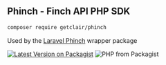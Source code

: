 ## Phinch - Finch API PHP SDK

```sh
composer require getclair/phinch
```

Used by the [Laravel Phinch](https://github.com/getclair/phinch-laravel) wrapper package

[![Latest Version on Packagist](https://img.shields.io/packagist/vpre/getclair/phinch.svg?style=flat-square)](https://packagist.org/packages/getclair/phinch)
![PHP from Packagist](https://img.shields.io/packagist/php-v/getclair/phinch)
